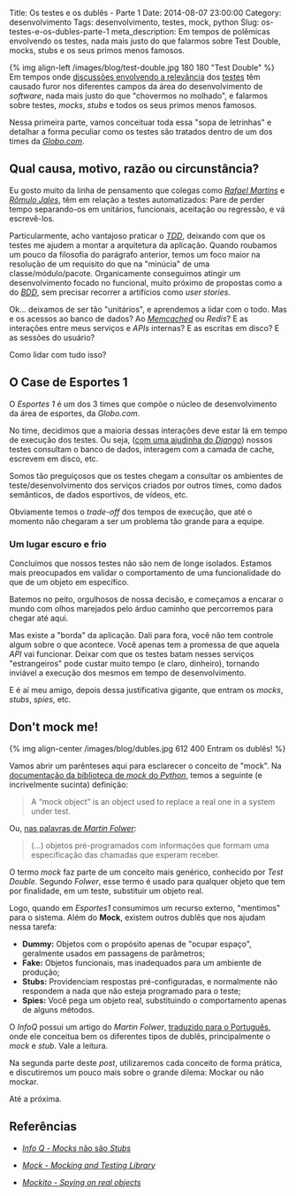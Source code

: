 Title: Os testes e os dublês - Parte 1
Date: 2014-08-07 23:00:00
Category: desenvolvimento
Tags: desenvolvimento, testes, mock, python
Slug: os-testes-e-os-dubles-parte-1
meta_description: Em tempos de polêmicas envolvendo os testes, nada mais justo do que falarmos sobre Test Double, mocks, stubs e os seus primos menos famosos.


{% img align-left /images/blog/test-double.jpg 180 180 "Test Double" %}
Em tempos onde [discussões envolvendo a relevância][2] dos [testes][3] têm
causado furor nos diferentes campos da área do desenvolvimento de *software*,
nada mais justo do que "chovermos no molhado", e falarmos sobre testes, *mocks*,
*stubs* e todos os seus primos menos famosos.

Nessa primeira parte, vamos conceituar toda essa "sopa de letrinhas" e detalhar
a forma peculiar como os testes são tratados dentro de um dos times
da [*Globo.com*][4].

<!-- PELICAN_END_SUMMARY -->


## Qual causa, motivo, razão ou circunstância?

Eu gosto muito da linha de pensamento que colegas como *[Rafael Martins][5]* e
*[Rômulo Jales][6]*, têm em relação a testes automatizados: Pare de perder tempo
separando-os em unitários, funcionais, aceitação ou regressão, e vá escrevê-los.

Particularmente, acho vantajoso praticar o [*TDD*][7], deixando com que os
testes me ajudem a montar a arquitetura da aplicação. Quando roubamos um pouco
da filosofia do parágrafo anterior, temos um foco maior na resolução de um
requisito do que na "minúcia" de uma classe/módulo/pacote. Organicamente
conseguimos atingir um desenvolvimento focado no funcional, muito próximo de
propostas como a do [*BDD*][8], sem precisar recorrer a artifícios
como *user stories*.

Ok... deixamos de ser tão "unitários", e aprendemos a lidar com o todo. Mas e
os acessos ao banco de dados? Ao *[Memcached][9]* ou *Redis*? E as interações
entre meus serviços e *APIs* internas? E as escritas em disco? E as sessões
do usuário?

Como lidar com tudo isso?


## O Case de Esportes 1

O *Esportes 1* é um dos 3 times que compõe o núcleo de desenvolvimento da área
de esportes, da *Globo.com*.

No time, decidimos que a maioria dessas interações deve estar lá em tempo de
execução dos testes. Ou seja, ([com uma ajudinha do *Django*][10]) nossos testes
consultam o banco de dados, interagem com a camada de cache, escrevem em
disco, etc.

Somos tão preguiçosos que os testes chegam a consultar os ambientes de
teste/desenvolvimento dos serviços criados por outros times, como dados
semânticos, de dados esportivos, de vídeos, etc.

Obviamente temos o *trade-off* dos tempos de execução, que até o momento não
chegaram a ser um problema tão grande para a equipe.


### Um lugar escuro e frio

Concluímos que nossos testes não são nem de longe isolados. Estamos mais
preocupados em validar o comportamento de uma funcionalidade do que de um
objeto em específico.

Batemos no peito, orgulhosos de nossa decisão, e começamos a encarar o mundo
com olhos marejados pelo árduo caminho que percorremos para chegar até aqui.

Mas existe a "borda" da aplicação. Dali para fora, você não tem controle algum
sobre o que acontece. Você apenas tem a promessa de que aquela *API* vai
funcionar. Deixar com que os testes batam nesses serviços "estrangeiros" pode
custar muito tempo (e claro, dinheiro), tornando inviável a execução dos mesmos
em tempo de desenvolvimento.

E é aí meu amigo, depois dessa justificativa gigante, que entram os *mocks*,
*stubs*, *spies*, etc.


## Don't mock me!

{% img align-center /images/blog/dubles.jpg 612 400 Entram os dublês! %}

Vamos abrir um parênteses aqui para esclarecer o conceito de "mock".
Na [documentação da biblioteca de *mock* do *Python*][11], temos a seguinte
(e incrivelmente sucinta) definição:

> A “mock object” is an object used to replace a real one in a system under test.

Ou, [nas palavras de *Martin Folwer*][12]:

> (...) objetos pré-programados com informações que formam uma especificação das chamadas que esperam receber.

O termo *mock* faz parte de um conceito mais genérico, conhecido por
*Test Double*. Segundo *Folwer*, esse termo é usado para qualquer objeto que
tem por finalidade, em um teste, substituir um objeto real.

Logo, quando em *Esportes1* consumimos um recurso externo, "mentimos" para o
sistema. Além do **Mock**, existem outros dublês que nos ajudam nessa tarefa:

* **Dummy:** Objetos com o propósito apenas de "ocupar espaço", geralmente usados em passagens de parâmetros;
* **Fake:** Objetos funcionais, mas inadequados para um ambiente de produção;
* **Stubs:** Providenciam respostas pré-configuradas, e normalmente não respondem a nada que não esteja programado para o teste;
* **Spies:** Você pega um objeto real, substituindo o comportamento apenas de alguns métodos.

O *InfoQ* possui um artigo do *Martin Folwer*, [traduzido para o Português][13],
onde ele conceitua bem os diferentes tipos de dublês, principalmente o *mock*
e *stub*. Vale a leitura.

Na segunda parte deste *post*, utilizaremos cada conceito de forma prática, e
discutiremos um pouco mais sobre o grande dilema: Mockar ou não mockar.

Até a próxima.


Referências
-----------

* [*Info Q* - *Mocks* não são *Stubs*][14]
* [*Mock* - *Mocking and Testing Library*][15]
* [*Mockito* - *Spying on real objects*][16]


  [1]: https://www.google.com.br/search?q=dubl%C3%AAs&espv=2&source=lnms&tbm=isch&sa=X&ei=XdqUU6vyKObNsQTRu4LIAw&ved=0CAYQ_AUoAQ&biw=1280&bih=679#q=dubl%C3%AAs&tbm=isch&facrc=_&imgdii=_&imgrc=pIbz_VLyYhxmlM%253A;XaNKs1NCAAhFWM;http%253A%252F%252F1.bp.blogspot.com%252F-JpaEE9vTvH4%252FUciulNGAm1I%252FAAAAAAAACWs%252FL1UXMgKPlWQ%252Fs1600%252FO-Espetacular-Homem-Aranha-2.jpg;http%253A%252F%252Fwww.ovocomcaviar.com%252F2013%252F06%252Fo-espetacular-homem-aranha-2-garfield-e.html;675;900
  [2]: http://martinfowler.com/articles/is-tdd-dead/ "Is TDD dead?"
  [3]: {tag}testes "Leia mais sobre testes"
  [4]: http://globo.com "Absolutamente tudo sobre notícias, esportes e entretenimento"
  [5]: http://twitter.com/rafael_mws "Siga o Cabra no Twitter"
  [6]: https://twitter.com/romulojales "Siga o Rômulo"
  [7]: {tag}tdd "Leia mais sobre TDD"
  [8]: {tag}bdd "Leia mais sobre BDD"
  [9]: {tag}memcached "Leia mais sobre Memcached"
  [10]: https://docs.djangoproject.com/en/1.6/topics/testing/tools/ "Testing Tools"
  [11]: http://www.voidspace.org.uk/python/mock/#terminology "Biblioteca de mock do Python"
  [12]: http://www.infoq.com/br/articles/mocks-Arent-Stubs "A diferença entre Mocks e Stubs"
  [13]: http://www.infoq.com/br/articles/mocks-Arent-Stubs "Mocks não são Stubs"
  [14]: http://www.infoq.com/br/articles/mocks-Arent-Stubs "Leia o artigo do Martin Fowler, traduzido para pt-BR"
  [15]: http://www.voidspace.org.uk/python/mock/#terminology "Leia sobre a terminologia usada pela lib mock"
  [16]: http://docs.mockito.googlecode.com/hg/latest/org/mockito/Mockito.html#13 "Definição de Spies pela Mockito"
